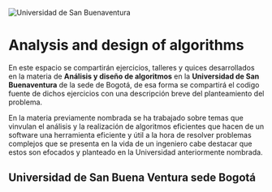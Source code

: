 ![Universidad de San Buenaventura](https://dachcolombia.com/wp-content/uploads/2017/07/7993_universidad-de-san-buenaventura.jpg)

# Analysis and design of algorithms

En este espacio se compartirán ejercicios, talleres y quices desarrollados en la materia de **Análisis y diseño de algoritmos** en la **Universidad de San Buenaventura** de la sede de Bogotá, de esa forma se compartirá el codigo fuente de dichos ejercicios con una descripción breve del planteamiento del problema.

En la materia previamente nombrada se ha trabajado sobre temas que vinvulan el análisis y la realización de algoritmos eficientes que hacen de un software una herramienta eficiente y útil a la hora de resolver problemas complejos que se presenta en la vida de un ingeniero cabe destacar que estos son efocados y planteado en la Universidad anteriormente nombrada.

## Universidad de San Buena Ventura sede Bogotá 





